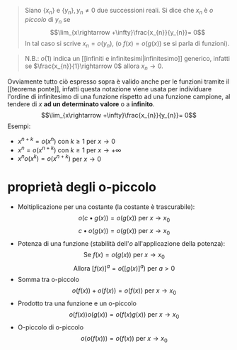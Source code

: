 > Siano $\{x_{n}\}$ e $\{y_{n}\}, y_{n}\neq 0$ due successioni reali. Si dice che $x_{n}$ è *o piccolo* di $y_{n}$ se
$$\lim_{x\rightarrow +\infty}\frac{x_{n}}{y_{n}}= 0$$
In tal caso si scrive $x_{n} = o(y_{n})$, (o $f(x)=o(g(x))$ se si parla di funzioni).

> N.B.: $o(1)$ indica un [[infiniti e infinitesimi|infinitesimo]] generico, infatti se $\frac{x_{n}}{1}\rightarrow 0$ allora $x_{n}\rightarrow 0$.

Ovviamente tutto ciò espresso sopra è valido anche per le funzioni tramite il [[teorema ponte]], infatti questa notazione viene usata per individuare l'ordine di infinitesimo di una funzione rispetto ad una funzione campione, al tendere di $x$ **ad un determinato valore** o a **infinito**.
$$\lim_{x\rightarrow +\infty}\frac{x_{n}}{y_{n}}= 0$$
Esempi:
- $x^{n+k}=o(x^{n})$ con $k\geq 1$ per $x\rightarrow 0$
- $x^{n}=o(x^{n+k})$ con $k\geq 1$ per $x\rightarrow +\infty$
- $x^{n}o(x^{k})=o(x^{n+k})$ per $x\rightarrow 0$

# proprietà degli o-piccolo
- Moltiplicazione per una costante (la costante è trascurabile):
$$o(c\bullet g(x))=o(g(x))\text{ per } x\rightarrow x_{0}$$
$$c\bullet o(g(x))=o(g(x))\text{ per } x\rightarrow x_{0}$$
- Potenza di una funzione (stabilità dell'$o$ all'applicazione della potenza):
$$\text{ Se }f(x)=o(g(x))\text{ per }x\rightarrow x_{0}$$
$$\text{ Allora }[f(x)]^{a}=o([g(x)]^{a})\text{ per }a>0$$
- Somma tra o-piccolo
$$o(f(x))+o(f(x))=o(f(x))\text{ per }x\rightarrow x_{0}$$
- Prodotto tra una funzione e un o-piccolo
$$o(f(x))o(g(x))=o(f(x)g(x))\text{ per }x\rightarrow x_{0}$$
- O-piccolo di o-piccolo
$$o(o(f(x)))=o(f(x))\text{ per }x\rightarrow x_{0}$$